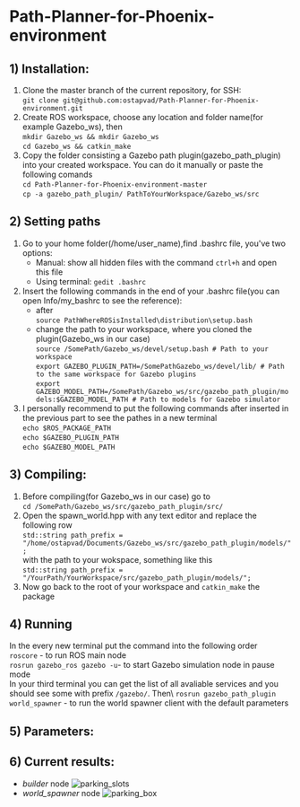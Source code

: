 # Path-Planner-for-Phoenix-environment
## 1) Installation: 
1. Clone the master branch of the current repository, for SSH:\
	`git clone git@github.com:ostapvad/Path-Planner-for-Phoenix-environment.git` 
2. Create ROS workspace, choose any location and folder name(for example Gazebo_ws), then\
	`mkdir Gazebo_ws && mkdir Gazebo_ws`\
	`cd Gazebo_ws && catkin_make` 
3. Copy the folder consisting a Gazebo path plugin(gazebo_path_plugin) into your created workspace. You can do it manually or paste the following comands\
	 `cd Path-Planner-for-Phoenix-environment-master`\
	 `cp -a gazebo_path_plugin/ PathToYourWorkspace/Gazebo_ws/src`
## 2) Setting paths
1. Go to your home folder(/home/user_name),find .bashrc file, you've two options:
	* Manual: show all hidden files with the command
	`ctrl+h` and  open this file
	* Using terminal:
	`gedit .bashrc`
2. Insert the following commands in the end of your .bashrc file(you can open Info/my_bashrc to see the reference):
	* after\
	  `source PathWhereROSisInstalled\distribution\setup.bash`
	* change the path to your workspace, where you cloned the plugin(Gazebo_ws in our case)\
	`source /SomePath/Gazebo_ws/devel/setup.bash # Path to your workspace`\
	`export GAZEBO_PLUGIN_PATH=/SomePathGazebo_ws/devel/lib/ # Path to the same workspace for Gazebo plugins`\
	`export GAZEBO_MODEL_PATH=/SomePath/Gazebo_ws/src/gazebo_path_plugin/models:$GAZEBO_MODEL_PATH # Path to models for Gazebo simulator`	
3. I personally recommend to put the following commands after inserted in the previous part to see the pathes in a new terminal\
 	`echo $ROS_PACKAGE_PATH`\
	`echo $GAZEBO_PLUGIN_PATH`\
	`echo $GAZEBO_MODEL_PATH`
## 3) Compiling:
1. Before compiling(for Gazebo_ws in our case) go to\
 	`cd /SomePath/Gazebo_ws/src/gazebo_path_plugin/src/`
2. Open the spawn_world.hpp with any text editor and replace the following row\
	`std::string path_prefix =  "/home/ostapvad/Documents/Gazebo_ws/src/gazebo_path_plugin/models/";`\
with the path to your wokspace, something like this\
	`std::string path_prefix =  "/YourPath/YourWorkspace/src/gazebo_path_plugin/models/";`
3. Now go back to the root of your workspace and `catkin_make` the package
## 4) Running
In the every new terminal put the command into the following order\
	`roscore` - to run ROS main node\
	`rosrun gazebo_ros gazebo -u`- to start Gazebo simulation node in pause mode\
	 In your third terminal you can get the list of all avaliable services and you should see some with prefix `/gazebo/`. Then\ 
	`rosrun gazebo_path_plugin world_spawner` - to run the world spawner client with the default parameters
## 5) Parameters:
## 6) Current results:
* *builder* node
![parking_slots](https://user-images.githubusercontent.com/49625282/114096627-45134b80-98bf-11eb-95b6-0d0e2625b7cf.jpg)
* *world_spawner* node 
![parking_box](https://user-images.githubusercontent.com/49625282/114097102-e1d5e900-98bf-11eb-9f66-143117fef583.jpg)


